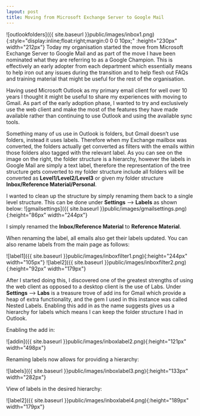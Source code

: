 ```yaml
---
layout: post
title: Moving from Microsoft Exchange Server to Google Mail
---
```

![outlookfolders]({{ site.baseurl }}public/images/inbox1.png){:style="display:inline;float:right;margin:0 0 0 10px;" :height="230px" width="212px"}
Today my organisation started the move from Microsoft Exchange Server to Google Mail and as part of the move I have been nominated what they are referring to as a Google Champion. This is effectively an early adopter from each department which essentially means to help iron out any issues during the transition and to help flesh out FAQs and training material that might be useful for the rest of the organisation. 

Having used Microsoft Outlook as my primary email client for well over 10 years I thought it might be useful to share my experiences with moving to Gmail. As part of the early adoption phase, I wanted to try and exclusively use the web client and make the most of the features they have made available rather than continuing to use Outlook and using the available sync tools.

Something many of us use in Outlook is folders, but Gmail doesn’t use folders, instead it uses labels. Therefore when my Exchange mailbox was converted, the folders actually get converted as filters with the emails within those folders also tagged with the relevant label. As you can see on the image on the right, the folder structure is a hierarchy, however the labels in Google Mail are simply a text label, therefore the representation of the tree structure gets converted to my folder structure include all folders will be converted as **Level1/Level2/Level3** or given my folder structure **Inbox/Reference Material/Personal**.

I wanted to clean up the structure by simply renaming them back to a single level structure. This can be done under **Settings** –&gt; **Labels** as shown below:
![gmailsettings]({{ site.baseurl }}public/images/gmailsettings.png){:height="86px" width="244px"}

I simply renamed the **Inbox/Reference Material** to **Reference Material**.

When renaming the label, all emails also get their labels updated. You can also rename labels from the main page as follows:

![label1]({{ site.baseurl }}public/images/inboxfilter1.png){:height="244px" width="105px"}
![label2]({{ site.baseurl }}public/images/inboxfilter2.png){:height="92px" width="179px"}

After I started doing this, I discovered one of the greatest strengths of using the web client as opposed to a desktop client is the use of Labs. Under **Settings** –&gt; **Labs** is a treasure trove of add ins for Gmail which provide a heap of extra functionality, and the gem I used in this instance was called Nested Labels. Enabling this add in as the name suggests gives us a hierarchy for labels which means I can keep the folder structure I had in Outlook.

Enabling the add in:

![addin]({{ site.baseurl }}public/images/inboxlabel2.png){:height="121px" width="498px"}

Renaming labels now allows for providing a hierarchy:

![labels]({{ site.baseurl }}public/images/inboxlabel3.png){:height="133px" width="282px"}

View of labels in the desired hierarchy:

![label2]({{ site.baseurl }}public/images/inboxlabel4.png){:height="189px" width="179px"}
